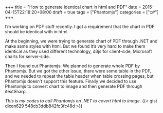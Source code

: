 +++
title = "How to generate identical chart in html and PDF"
date =  2015-04-15T22:18:20+08:00
draft = true
tags = ["Phantomjs"]
categories = ["c#"]
+++

I’m working on PDF stuff recently. I got a requirement that the chart in PDF should be identical with in html. 

At the beginning, we were trying to generate chart of PDF through .NET  and make same styles with html. But we found it’s very hard to make them identical as they used different technology, d3js for client-side, Microsoft charts for server-side.

Then I found out Phantomjs. We planned to generate whole PDF by Phantomjs. But we got the other issue, there were some table in the PDF, and we needed to repeat the table header when table crossing pages, but Phantomjs doesn’t support this feature. Finally we decided to use Phantomjs to convert chart to image and then generate PDF through itextSharp.

*This is my codes to call Phantomjs on .NET to covert html to image.*
{{< gist dixon629 548cb3ddb842fc3fc48d >}}